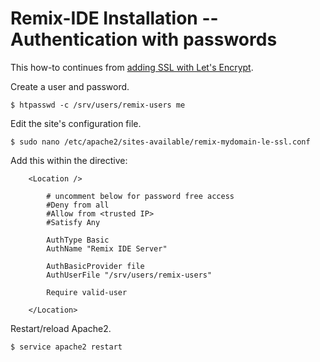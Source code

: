 # Remix-IDE Installation -- Authentication with passwords

This how-to continues from [adding SSL with Let's Encrypt](./remix-ide-installation-lets-encrypt-ssl.md).


Create a user and password.

	$ htpasswd -c /srv/users/remix-users me


Edit the site's configuration file.

	$ sudo nano /etc/apache2/sites-available/remix-mydomain-le-ssl.conf

Add this within the <VirtualHost> directive:

		<Location /> 

		    # uncomment below for password free access
		    #Deny from all
		    #Allow from <trusted IP>
		    #Satisfy Any 

		    AuthType Basic
		    AuthName "Remix IDE Server"

		    AuthBasicProvider file
		    AuthUserFile "/srv/users/remix-users"

		    Require valid-user

		</Location>


Restart/reload Apache2.

	$ service apache2 restart

	